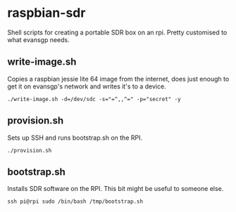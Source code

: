 
# raspbian-sdr

Shell scripts for creating a portable SDR box on an rpi. Pretty customised to what evansgp needs.

## write-image.sh

Copies a raspbian jessie lite 64 image from the internet, does just enough to get it on evansgp's network and writes it's to a device.

`./write-image.sh -d=/dev/sdc -s="=^,,^=" -p="secret" -y`

## provision.sh

Sets up SSH and runs bootstrap.sh on the RPI.

`./provision.sh`

## bootstrap.sh

Installs SDR software on the RPI. This bit might be useful to someone else.

`ssh pi@rpi sudo /bin/bash /tmp/bootstrap.sh`